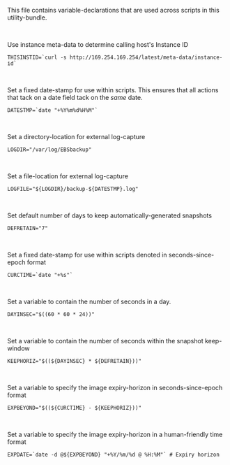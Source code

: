 This file contains variable-declarations that are used across scripts in this utility-bundle. 

&nbsp;

Use instance meta-data to determine calling host's Instance ID
~~~
THISINSTID=`curl -s http://169.254.169.254/latest/meta-data/instance-id`
~~~

&nbsp;

Set a fixed date-stamp for use within scripts. This ensures that all actions that tack on a date field tack on the *same* date.
~~~
DATESTMP=`date "+%Y%m%d%H%M"`
~~~

&nbsp;

Set a directory-location for external log-capture
~~~
LOGDIR="/var/log/EBSbackup"
~~~

&nbsp;

Set a file-location for external log-capture
~~~
LOGFILE="${LOGDIR}/backup-${DATESTMP}.log"
~~~

&nbsp;

Set default number of days to keep automatically-generated snapshots
~~~
DEFRETAIN="7"
~~~

&nbsp;

Set a fixed date-stamp for use within scripts denoted in seconds-since-epoch format
~~~
CURCTIME=`date "+%s"`
~~~

&nbsp;

Set a variable to contain the number of seconds in a day.
~~~
DAYINSEC="$((60 * 60 * 24))"
~~~

&nbsp;

Set a variable to contain the number of seconds within the snapshot keep-window
~~~
KEEPHORIZ="$((${DAYINSEC} * ${DEFRETAIN}))"
~~~

&nbsp;

Set a variable to specify the image expiry-horizon in seconds-since-epoch format
~~~
EXPBEYOND="$((${CURCTIME} - ${KEEPHORIZ}))"
~~~

&nbsp;

Set a variable to specify the image expiry-horizon in a human-friendly time format
~~~
EXPDATE=`date -d @${EXPBEYOND} "+%Y/%m/%d @ %H:%M"`	# Expiry horizon
~~~
